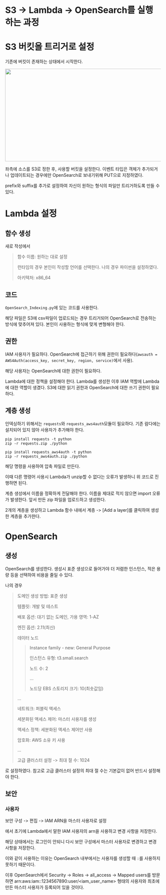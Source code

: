 # S3 -> Lambda -> OpenSearch를 실행하는 과정

# S3 버킷을 트리거로 설정
기존에 버킷이 존재하는 상태에서 시작한다.

<img src="https://github.com/skybluelee/Archeive/assets/107929903/69ea80fe-1f36-408f-9017-76661a03d7a8.png" width="2000" height="300"/>

좌측에 소스를 S3로 정한 후, 사용할 버킷을 설정한다. 이벤트 타입은 객체가 추가되거나 업데이트되는 경우에만 OpenSearch로 보내기위해 PUT으로 지정하였다.

prefix와 suffix를 추가로 설정하여 자신이 원하는 형식의 파일만 트리거하도록 만들 수 있다.

# Lambda 설정
## 함수 생성
새로 작성에서

> 함수 이름: 원하는 대로 설정
>
> 런타임의 경우 본인이 작성할 언어를 선택한다.
> 나의 경우 파이썬을 설정하였다.
>
> 아키텍처: x86_64

## 코드
`OpenSearch_Indexing.py`에 있는 코드를 사용한다.

해당 파일은 S3에 csv파일이 업로드되는 경우 트리거되어 OpenSearch로 전송하는 방식에 맞추어져 있다. 본인이 사용하는 형식에 맞게 변형해야 한다.

## 권한
IAM 사용자가 필요하다. OpenSearch에 접근하기 위해 권한이 필요하다(`awsauth = AWS4Auth(access_key, secret_key, region, service)`에서 사용).

해당 사용자는 OpenSearch에 대한 권한이 필요하다.

Lambda에 대한 정책을 설정해야 한다. Lambda를 생성한 이후 IAM 역할에 Lambda에 대한 역할이 생겼다. S3에 대한 읽기 권한과 OpenSearch에 대한 쓰기 권한이 필요하다.

## 계층 생성
인덱싱하기 위해서는 `requests`와 `requests_aws4auth`모듈이 필요하다. 기존 람다에는 설치되어 있지 않아 사용자가 추가해야 한다.

```
pip install requests -t python
zip -r requests.zip ./python
```
```
pip install requests_aws4auth -t python
zip -r requests_aws4auth.zip ./python
```
해당 명령을 사용하여 압축 파일로 만든다.

이때 다른 명령어 사용시 Lambda가 unzip할 수 없다는 오류가 발생하니 위 코드로 진행하면 된다.

계층 생성에서 이름을 정확하게 전달해야 한다. 이름을 제대로 적지 않으면 import 오류가 발생한다.
앞서 만든 zip 파일을 업로드하고 생성한다.

2개의 계층을 생성하고 Lambda 함수 내에서 계층 -> [Add a layer]를 클릭하여 생성한 계층을 추가한다.

# OpenSearch
## 생성
OpenSearch를 생성한다. 생성시 표준 생성으로 들어가야 더 저렴한 인스턴스, 적은 용량 등을 선택하여 비용을 줄일 수 있다.

나의 경우
> 도메인 생성 방법: 표준 생성
>
> 템플릿: 개발 및 테스트
>
> 배포 옵션: 대기 없는 도메인, 가용 영역: 1-AZ
>
> 엔진 옵션: 2.11(최신)
>
> 데이터 노드
>
> > Instance family - new: General Purpose
> >
> > 인스턴스 유형: t3.small.search
> >
> > 노드 수: 2
> >
> > ...
> >
> > 노드당 EBS 스토리지 크기: 10(최솟값임)
> 
> ...
>
> 네트워크: 퍼블릭 액세스
>
> 세분화된 액세스 제어: 마스터 사용자를 생성
>
> 액세스 정책: 세분화된 액세스 제어만 사용
>
> 암호화: AWS 소유 키 사용
>
> ...
>
> 고급 클러스터 설정 -> 최대 절 수: 1024

로 설정하였다. 참고로 고급 클러스터 설정의 최대 절 수는 기본값이 없어 반드시 설정해야 한다.

## 보안
### 사용자
보안 구성 -> 편집 -> IAM ARN을 마스터 사용자로 설정

에서 초기에 Lambda에서 말한 IAM 사용자의 arn을 사용하고 변경 사항을 저장한다.

해당 상태에서는 로그인이 안되니 다시 보안 구성에서 마스터 사용자로 변경하고 변경 사항을 저장한다.

이와 같이 사용하는 이유는 OpenSearch 내부에서는 사용자를 생성할 때 `:`를 사용하지 못하기 때문이다.

이후 OpenSearch에서 Security -> Roles -> all_access -> Mapped users를 방문하면 arn:aws:iam::1234567890:user/<iam_user_name> 형태의 사용자와 최초에 만든 마스터 사용자가 등록되어 있을 것이다.
